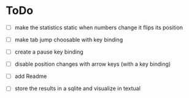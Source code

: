 




# ToDo

* [ ] make the statistics static when numbers change it flips its position
* [ ] make tab jump choosable with key binding
* [ ] create a pause key binding
* [ ] disable position changes with arrow keys (with a key binding)
* [ ] add Readme




* [ ] store the results in a sqlite and visualize in textual
